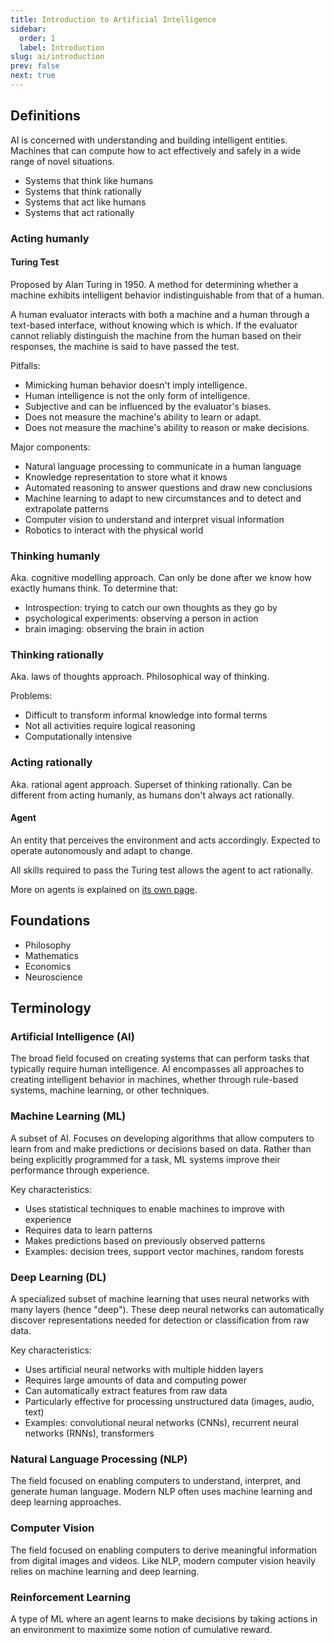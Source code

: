 ```yaml
---
title: Introduction to Artificial Intelligence
sidebar:
  order: 1
  label: Introduction
slug: ai/introduction
prev: false
next: true
---
```


## Definitions

AI is concerned with understanding and building intelligent entities. Machines that can compute how to act effectively and safely in a wide range of novel situations. 

- Systems that think like humans
- Systems that think rationally
- Systems that act like humans
- Systems that act rationally

### Acting humanly

#### Turing Test

Proposed by Alan Turing in 1950. A method for determining whether a machine exhibits intelligent behavior indistinguishable from that of a human.

A human evaluator interacts with both a machine and a human through a text-based interface, without knowing which is which. If the evaluator cannot reliably distinguish the machine from the human based on their responses, the machine is said to have passed the test.

Pitfalls:
- Mimicking human behavior doesn't imply intelligence.
- Human intelligence is not the only form of intelligence.
- Subjective and can be influenced by the evaluator's biases.
- Does not measure the machine's ability to learn or adapt.
- Does not measure the machine's ability to reason or make decisions.

Major components:
- Natural language processing to communicate in a human language
- Knowledge representation to store what it knows
- Automated reasoning to answer questions and draw new conclusions
- Machine learning to adapt to new circumstances and to detect and extrapolate patterns
- Computer vision to understand and interpret visual information
- Robotics to interact with the physical world

### Thinking humanly

Aka. cognitive modelling approach. Can only be done after we know how exactly humans think. To determine that:
- Introspection: trying to catch our own thoughts as they go by
- psychological experiments: observing a person in action
- brain imaging: observing the brain in action

### Thinking rationally

Aka. laws of thoughts approach. Philosophical way of thinking.

Problems:
- Difficult to transform informal knowledge into formal terms
- Not all activities require logical reasoning
- Computationally intensive

### Acting rationally 

Aka. rational agent approach. Superset of thinking rationally. Can be different from acting humanly, as humans don't always act rationally.

#### Agent

An entity that perceives the environment and acts accordingly. Expected to operate autonomously and adapt to change.

All skills required to pass the Turing test allows the agent to act rationally.

More on agents is explained on [its own page](/ai/agents).

## Foundations

- Philosophy
- Mathematics
- Economics
- Neuroscience

## Terminology

### Artificial Intelligence (AI)
The broad field focused on creating systems that can perform tasks that typically require human intelligence. AI encompasses all approaches to creating intelligent behavior in machines, whether through rule-based systems, machine learning, or other techniques.

### Machine Learning (ML)
A subset of AI. Focuses on developing algorithms that allow computers to learn from and make predictions or decisions based on data. Rather than being explicitly programmed for a task, ML systems improve their performance through experience.

Key characteristics:
- Uses statistical techniques to enable machines to improve with experience
- Requires data to learn patterns
- Makes predictions based on previously observed patterns
- Examples: decision trees, support vector machines, random forests

### Deep Learning (DL)
A specialized subset of machine learning that uses neural networks with many layers (hence "deep"). These deep neural networks can automatically discover representations needed for detection or classification from raw data.

Key characteristics:
- Uses artificial neural networks with multiple hidden layers
- Requires large amounts of data and computing power
- Can automatically extract features from raw data
- Particularly effective for processing unstructured data (images, audio, text)
- Examples: convolutional neural networks (CNNs), recurrent neural networks (RNNs), transformers

### Natural Language Processing (NLP)
The field focused on enabling computers to understand, interpret, and generate human language. Modern NLP often uses machine learning and deep learning approaches.

### Computer Vision
The field focused on enabling computers to derive meaningful information from digital images and videos. Like NLP, modern computer vision heavily relies on machine learning and deep learning.

### Reinforcement Learning
A type of ML where an agent learns to make decisions by taking actions in an environment to maximize some notion of cumulative reward.
